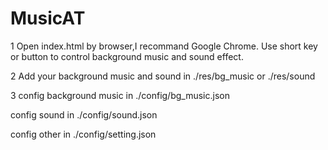 MusicAT
=======
1 Open index.html by browser,I recommand Google Chrome.
Use short key or button to control background music and sound effect.

2 Add your background music and sound in ./res/bg_music or ./res/sound

3 
config background music in ./config/bg_music.json

config sound in ./config/sound.json

config other in ./config/setting.json
